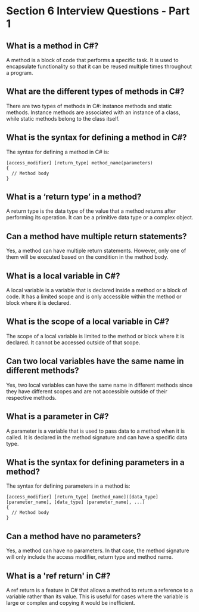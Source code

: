 
# Section 6 Interview Questions - Part 1

## What is a method in C#?
A method is a block of code that performs a specific task. It is used to encapsulate functionality so that it can be reused multiple times throughout a program.

## What are the different types of methods in C#?
There are two types of methods in C#: instance methods and static methods. Instance methods are associated with an instance of a class, while static methods belong to the class itself.

## What is the syntax for defining a method in C#?
The syntax for defining a method in C# is:
```
[access_modifier] [return_type] method_name(parameters)
{
  // Method body
}
```

## What is a ‘return type’ in a method?
A return type is the data type of the value that a method returns after performing its operation. It can be a primitive data type or a complex object.

## Can a method have multiple return statements?
Yes, a method can have multiple return statements. However, only one of them will be executed based on the condition in the method body.

## What is a local variable in C#?
A local variable is a variable that is declared inside a method or a block of code. It has a limited scope and is only accessible within the method or block where it is declared.

## What is the scope of a local variable in C#?
The scope of a local variable is limited to the method or block where it is declared. It cannot be accessed outside of that scope.

## Can two local variables have the same name in different methods?
Yes, two local variables can have the same name in different methods since they have different scopes and are not accessible outside of their respective methods.

## What is a parameter in C#?
A parameter is a variable that is used to pass data to a method when it is called. It is declared in the method signature and can have a specific data type.

## What is the syntax for defining parameters in a method?
The syntax for defining parameters in a method is:
```
[access_modifier] [return_type] [method_name]([data_type] [parameter_name], [data_type] [parameter_name], ...)
{
  // Method body
}
```

## Can a method have no parameters?
Yes, a method can have no parameters. In that case, the method signature will only include the access modifier, return type and method name.

## What is a 'ref return' in C#?
A ref return is a feature in C# that allows a method to return a reference to a variable rather than its value. This is useful for cases where the variable is large or complex and copying it would be inefficient.

